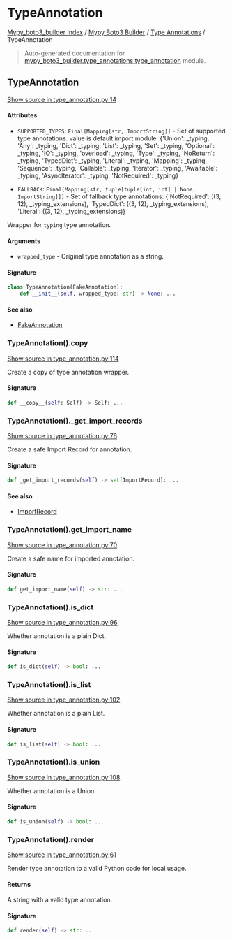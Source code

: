 # TypeAnnotation

[Mypy_boto3_builder Index](../../README.md#mypy_boto3_builder-index) / [Mypy Boto3 Builder](../index.md#mypy-boto3-builder) / [Type Annotations](./index.md#type-annotations) / TypeAnnotation

> Auto-generated documentation for [mypy_boto3_builder.type_annotations.type_annotation](https://github.com/youtype/mypy_boto3_builder/blob/main/mypy_boto3_builder/type_annotations/type_annotation.py) module.

## TypeAnnotation

[Show source in type_annotation.py:14](https://github.com/youtype/mypy_boto3_builder/blob/main/mypy_boto3_builder/type_annotations/type_annotation.py#L14)

#### Attributes

- `SUPPORTED_TYPES`: `Final[Mapping[str, ImportString]]` - Set of supported type annotations. value is default import module: {'Union': _typing, 'Any': _typing, 'Dict': _typing, 'List': _typing, 'Set': _typing, 'Optional': _typing, 'IO': _typing, 'overload': _typing, 'Type': _typing, 'NoReturn': _typing, 'TypedDict': _typing, 'Literal': _typing, 'Mapping': _typing, 'Sequence': _typing, 'Callable': _typing, 'Iterator': _typing, 'Awaitable': _typing, 'AsyncIterator': _typing, 'NotRequired': _typing}

- `FALLBACK`: `Final[Mapping[str, tuple[tuple[int, int] | None, ImportString]]]` - Set of fallback type annotations: {'NotRequired': ((3, 12), _typing_extensions), 'TypedDict': ((3, 12), _typing_extensions), 'Literal': ((3, 12), _typing_extensions)}


Wrapper for `typing` type annotation.

#### Arguments

- `wrapped_type` - Original type annotation as a string.

#### Signature

```python
class TypeAnnotation(FakeAnnotation):
    def __init__(self, wrapped_type: str) -> None: ...
```

#### See also

- [FakeAnnotation](./fake_annotation.md#fakeannotation)

### TypeAnnotation().__copy__

[Show source in type_annotation.py:114](https://github.com/youtype/mypy_boto3_builder/blob/main/mypy_boto3_builder/type_annotations/type_annotation.py#L114)

Create a copy of type annotation wrapper.

#### Signature

```python
def __copy__(self: Self) -> Self: ...
```

### TypeAnnotation()._get_import_records

[Show source in type_annotation.py:76](https://github.com/youtype/mypy_boto3_builder/blob/main/mypy_boto3_builder/type_annotations/type_annotation.py#L76)

Create a safe Import Record for annotation.

#### Signature

```python
def _get_import_records(self) -> set[ImportRecord]: ...
```

#### See also

- [ImportRecord](../import_helpers/import_record.md#importrecord)

### TypeAnnotation().get_import_name

[Show source in type_annotation.py:70](https://github.com/youtype/mypy_boto3_builder/blob/main/mypy_boto3_builder/type_annotations/type_annotation.py#L70)

Create a safe name for imported annotation.

#### Signature

```python
def get_import_name(self) -> str: ...
```

### TypeAnnotation().is_dict

[Show source in type_annotation.py:96](https://github.com/youtype/mypy_boto3_builder/blob/main/mypy_boto3_builder/type_annotations/type_annotation.py#L96)

Whether annotation is a plain Dict.

#### Signature

```python
def is_dict(self) -> bool: ...
```

### TypeAnnotation().is_list

[Show source in type_annotation.py:102](https://github.com/youtype/mypy_boto3_builder/blob/main/mypy_boto3_builder/type_annotations/type_annotation.py#L102)

Whether annotation is a plain List.

#### Signature

```python
def is_list(self) -> bool: ...
```

### TypeAnnotation().is_union

[Show source in type_annotation.py:108](https://github.com/youtype/mypy_boto3_builder/blob/main/mypy_boto3_builder/type_annotations/type_annotation.py#L108)

Whether annotation is a Union.

#### Signature

```python
def is_union(self) -> bool: ...
```

### TypeAnnotation().render

[Show source in type_annotation.py:61](https://github.com/youtype/mypy_boto3_builder/blob/main/mypy_boto3_builder/type_annotations/type_annotation.py#L61)

Render type annotation to a valid Python code for local usage.

#### Returns

A string with a valid type annotation.

#### Signature

```python
def render(self) -> str: ...
```
